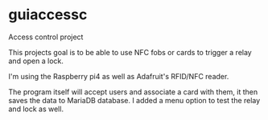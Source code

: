 # guiaccessc

Access control project

This projects goal is to be able to use NFC fobs or cards to trigger a relay and open
a lock.

I'm using the Raspberry pi4 as well as Adafruit's RFID/NFC reader.

The program itself will accept users and associate a card with them, it then saves
the data to MariaDB database. I added a menu option to test the relay and lock as
well.
